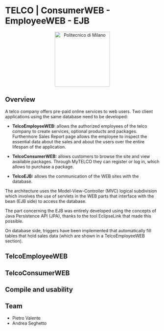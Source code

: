 # TELCO | ConsumerWEB - EmployeeWEB - EJB

<p align="center">
    <img src="https://i.imgur.com/mPb3Qbd.gif" width="180" alt="Politecnico di Milano"/>
</p>

## Overview

A telco company offers pre-paid online services to web users. Two client applications using the same database need to be developed:

- **TelcoEmployeeWEB:** allows the authorized employees of the telco company to create services, optional products and packages. Furthermore Sales Report page allows the employee to inspect the essential data about the sales and about the users over the entire lifespan of the application.

- **TelcoConsumerWEB:** allows customers to browse the site and view available packages. Through MyTELCO they can register or log in, which allows to purchase a package.

- **TelcoEJB:** allows the communication of the WEB sites with the database.

The architecture uses the Model-View-Controller (MVC) logical subdivision which involves the use of servlets in the WEB parts that interface with the bean (EJB side) to access the database.

The part concerning the EJB was entirely developed using the concepts of Java Persistence API (JPA), thanks to the tool EclipseLink that made this possible.

On database side, triggers have been implemented that automatically fill tables that hold sales data (which are shown in a TelcoEmployeeWEB section).

## TelcoEmployeeWEB

## TelcoConsumerWEB

## Compile and usability


## Team
- Pietro Valente
- Andrea Seghetto
